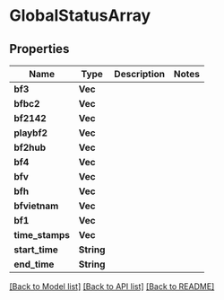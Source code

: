 # GlobalStatusArray

## Properties

Name | Type | Description | Notes
------------ | ------------- | ------------- | -------------
**bf3** | **Vec<i32>** |  | 
**bfbc2** | **Vec<i32>** |  | 
**bf2142** | **Vec<i32>** |  | 
**playbf2** | **Vec<i32>** |  | 
**bf2hub** | **Vec<i32>** |  | 
**bf4** | **Vec<i32>** |  | 
**bfv** | **Vec<i32>** |  | 
**bfh** | **Vec<i32>** |  | 
**bfvietnam** | **Vec<i32>** |  | 
**bf1** | **Vec<i32>** |  | 
**time_stamps** | **Vec<String>** |  | 
**start_time** | **String** |  | 
**end_time** | **String** |  | 

[[Back to Model list]](../README.md#documentation-for-models) [[Back to API list]](../README.md#documentation-for-api-endpoints) [[Back to README]](../README.md)


